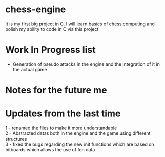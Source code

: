 # chess-engine
It is my first big project in C. I will learn basics of chess computing and polish my ability to code in C via this project

# Work In Progress list
- Generation of pseudo attacks in the engine and the integration of it in the actual game 


# Notes for the future me



# Updates from the last time
1 - renamed the files to make it more understandable  
2 - Abstracted datas both in the engine and the game using different structures  
3 - fixed the bugs regarding the new init functions which are based on bitboards which allows the use of fen data  
